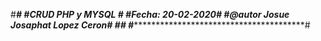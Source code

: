 #****************************************************#
#*******CRUD PHP y MYSQL ****************************#
#********Fecha: 20-02-2020***************************#
#********@autor Josue Josaphat Lopez Ceron***********#
#****************************************************#
#****************************************************#
